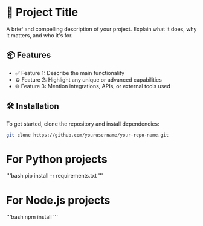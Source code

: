 # 🚀 Project Title

A brief and compelling description of your project. Explain what it does, why it matters, and who it's for.

## 📦 Features

- ✅ Feature 1: Describe the main functionality
- ⚙️ Feature 2: Highlight any unique or advanced capabilities
- 🌐 Feature 3: Mention integrations, APIs, or external tools used

## 🛠️ Installation

To get started, clone the repository and install dependencies:
```bash
git clone https://github.com/yourusername/your-repo-name.git
```
# For Python projects
'''bash
pip install -r requirements.txt
'''
# For Node.js projects
'''bash 
npm install
'''
